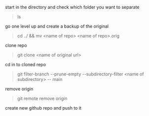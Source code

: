 start in the directory and check which folder you want to separate

> ls

go one level up and create a backup of the original

> cd ../ && mv \<name of repo\> \<name of repo\>.orig 

clone repo

> git clone \<name of original url\>

cd in to cloned repo

> git filter-branch --prune-empty --subdirectory-filter \<name of subdirectory\> -- main

remove origin

> git remote remove origin

create new github repo and push to it